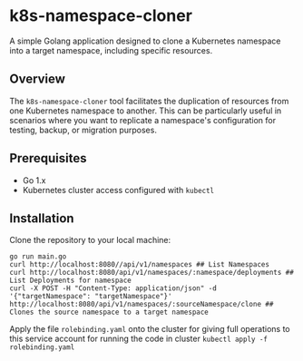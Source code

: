 # k8s-namespace-cloner

A simple Golang application designed to clone a Kubernetes namespace into a target namespace, including specific resources.

## Overview

The `k8s-namespace-cloner` tool facilitates the duplication of resources from one Kubernetes namespace to another. This can be particularly useful in scenarios where you want to replicate a namespace's configuration for testing, backup, or migration purposes.

## Prerequisites

- Go 1.x
- Kubernetes cluster access configured with `kubectl`

## Installation

Clone the repository to your local machine:
```
go run main.go
curl http://localhost:8080//api/v1/namespaces ## List Namespaces
curl http://localhost:8080/api/v1/namespaces/:namespace/deployments ## List Deployments for namespace
curl -X POST -H "Content-Type: application/json" -d '{"targetNamespace": "targetNamespace"}' http://localhost:8080/api/v1/namespaces/:sourceNamespace/clone ## Clones the source namespace to a target namespace
```
Apply the file `rolebinding.yaml` onto the cluster for giving full operations to this service account for running the code in cluster
```kubectl apply -f rolebinding.yaml```


